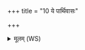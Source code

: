 +++
title = "10 ये पार्थिवासः"

+++
<details><summary>मूलम् (WS)</summary>

ये पार्थिवासः शपथा य उरावन्तरिक्षे ।  
ये वातस्य प्रभर्मणि तेभिष्टं वर्त्तयामसि यो ऽस्मान् द्वेष्टि यं वयम् दिष्मः ॥ १२ ॥
</details>